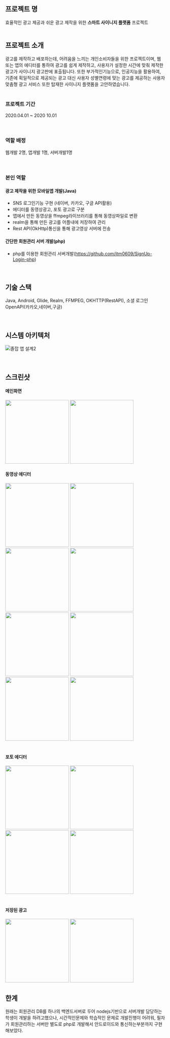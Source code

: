 ## 프로젝트 명

효율적인 광고 제공과 쉬운 광고 제작을 위한 **스마트 사이니지 플랫폼** 프로젝트 <br><br>

## 프로젝트 소개

광고를 제작하고 배포하는데, 어려움을 느끼는 개인소비자들을 위한 프로젝트이며, 웹 또는 앱의 에디터를 통하여 광고를 쉽게 제작하고, 사용자가 설정한 시간에 맞춰
제작한 광고가 사이니지 광고판에 표출됩니다. 또한 부가적인기능으로, 인공지능을 활용하여, 기존에 획일적으로 제공되는 광고 대신 사용자 성별연령에 맞는 광고를 제공하는 사용자 맞춤형 광고
서비스 또한 탑재한 사이니지 플랫폼을 고안하였습니다. <br><br>

### 프로젝트 기간
2020.04.01 ~ 2020 10.01<br><br><br>

### 역할 배정
웹개발 2명, 앱개발 1명, 서버개발1명<br><br><br>

### 본인 역할

#### 광고 제작을 위한 모바일앱 개발(Java)
* SNS 로그인기능 구현 (네이버, 카카오, 구글 API활용)
* 에디터를 동영상광고, 포토 광고로 구분
* 앱에서 만든 동영상을 ffmpeg라이브러리를 통해 동영상파일로 변환
* realm을 통해 만든 광고를 어플내에 저장하여 관리
* Rest API(OkHttp)통신을 통해 광고영상 서버에 전송<br>

#### 간단한 회원관리 서버 개발(php)
* php를 이용한 회원관리 서버개발(https://github.com/jtm0609/SignUp-Login-php)<br><br><br>
  

## 기술 스택
Java, Android, Glide, Realm, FFMPEG, OKHTTP(RestAPI), 소셜 로그인OpenAPI(카카오,네이버,구글)<br><br><br>

## 시스템 아키텍처
![졸잡 앱 설계2](https://user-images.githubusercontent.com/48284360/98843107-da83ee00-248d-11eb-8887-89430c2e1e22.png)<br><br><br>



## 스크린샷
#### 메인화면
<div>
<img width="200" src="https://user-images.githubusercontent.com/48284360/99533562-73b08880-29e9-11eb-8bb7-b2eb8607f185.jpg">   
<img width="200" src="https://user-images.githubusercontent.com/48284360/96737377-935b8d80-13f8-11eb-9be8-577fcd625c2c.jpg"> <br>
  </div>
  
#### 동영상 에디터

  <div>
<img width="200" src="https://user-images.githubusercontent.com/48284360/99533583-7ca15a00-29e9-11eb-8070-1e1340d78bb9.jpg">
<img width="200" src="https://user-images.githubusercontent.com/48284360/99533596-7f9c4a80-29e9-11eb-8257-cfdcfb10dab5.jpg">
<img width="200" src="https://user-images.githubusercontent.com/48284360/99533603-80cd7780-29e9-11eb-8b8a-924d9a722b27.jpg">
<img width="200" src="https://user-images.githubusercontent.com/48284360/99533606-81fea480-29e9-11eb-9f9a-b426bac01036.jpg">
<img width="200" src="https://user-images.githubusercontent.com/48284360/99533613-832fd180-29e9-11eb-9751-be64c3a412fd.jpg">
<img width="200" src="https://user-images.githubusercontent.com/48284360/99533615-83c86800-29e9-11eb-8478-f4e38ba889c9.jpg">
<img width="200" src="https://user-images.githubusercontent.com/48284360/99533618-84f99500-29e9-11eb-9b84-0ec0ad12cb53.jpg">
<img width="200" src="https://user-images.githubusercontent.com/48284360/99533625-875bef00-29e9-11eb-95ac-af499a866ec4.jpg">

</div>
<br>

#### 포토 에디터
<div>
  <img width="200" src="https://user-images.githubusercontent.com/48284360/99534786-4fee4200-29eb-11eb-8b30-bcea0d785131.jpg">
<img width="200" src="https://user-images.githubusercontent.com/48284360/99534789-511f6f00-29eb-11eb-9f54-d68b240d9514.jpg">
<img width="200" src="https://user-images.githubusercontent.com/48284360/99534791-51b80580-29eb-11eb-9148-037d1758a64c.jpg">
  <img width="200" src="https://user-images.githubusercontent.com/48284360/99534795-52509c00-29eb-11eb-9d75-7bd6a99c8232.jpg">
  </div>
  <br>
  
  #### 저장된 광고
  <div>
  <img width="200" src="https://user-images.githubusercontent.com/48284360/99534873-70b69780-29eb-11eb-9c64-ee53faea8837.jpg">
<img width="200" src="https://user-images.githubusercontent.com/48284360/99534876-70b69780-29eb-11eb-9d1b-7fa7d3a99649.jpg">
  </div>

## 한계
원래는 회원관리 DB를 하나의 백엔드서버로 두어 nodejs기반으로 서버개발 담당하는 학생이 개발을 하려고했으나, 시간적인문제와 학습적인 문제로 개발진행이 어려워, 필자가 회원관리하는 서버만 별도로 php로 개발해서 안드로이드와 통신하는부분까지 구현해보았다.

